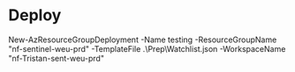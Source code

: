 # Deploy 

New-AzResourceGroupDeployment -Name testing -ResourceGroupName "nf-sentinel-weu-prd" -TemplateFile .\Prep\Watchlist.json -WorkspaceName "nf-Tristan-sent-weu-prd"